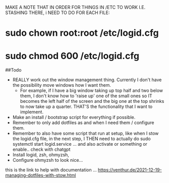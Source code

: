 MAKE A NOTE THAT IN ORDER FOR THINGS IN /ETC TO WORK I.E. STASHING THERE, i NEED TO DO FOR EACH FILE:

# sudo chown root:root /etc/logid.cfg
# sudo chmod 600 /etc/logid.cfg


##Todo
- REALLY work out the window management thing. Currently I don't have the possibility move windows how I want them.
	- For example, if I have a big window taking up top half and two below them, I don't know how to 'raise up' one of the small ones so IT becomes the left half of the screen and the big one at the top shrinks to now take up a quarter. THAT'S the functionality that I want to implement.
- Make an install / bootstrap script for everything if possible.
- Remember to only add dotfiles as and when I need them / configure them.
- Remember to also have some script that run at setup, like when I stow the logid.cfg file, in the next step, I THEN need to actually do sudo systemctl start logid.service ... and also activate or something or enable.. check with chatgpt
- Install logid, zsh, ohmyzsh,
- Configure ohmyzsh to look nice...

this is the link to help with documentation ... https://venthur.de/2021-12-19-managing-dotfiles-with-stow.html
